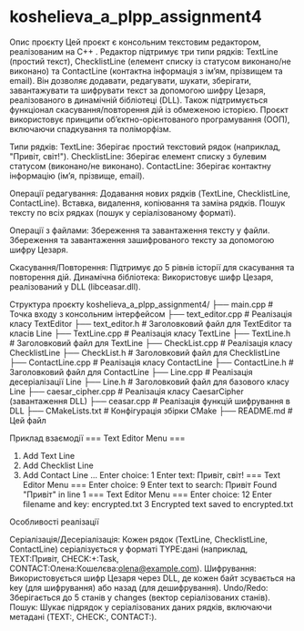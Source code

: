 # koshelieva_a_plpp_assignment4
Опис проєкту
Цей проєкт є консольним текстовим редактором, реалізованим на C++ . Редактор підтримує три типи рядків: TextLine (простий текст), ChecklistLine (елемент списку із статусом виконано/не виконано) та ContactLine (контактна інформація з ім’ям, прізвищем та email). Він дозволяє додавати, редагувати, шукати, зберігати, завантажувати та шифрувати текст за допомогою шифру Цезаря, реалізованого в динамічній бібліотеці (DLL). Також підтримується функціонал скасування/повторення дій із обмеженою історією.
Проєкт використовує принципи об’єктно-орієнтованого програмування (ООП), включаючи спадкування та поліморфізм.

Типи рядків:
TextLine: Зберігає простий текстовий рядок (наприклад, "Привіт, світ!").
ChecklistLine: Зберігає елемент списку з булевим статусом (виконано/не виконано).
ContactLine: Зберігає контактну інформацію (ім’я, прізвище, email).


Операції редагування:
Додавання нових рядків (TextLine, ChecklistLine, ContactLine).
Вставка, видалення, копіювання та заміна рядків.
Пошук тексту по всіх рядках (пошук у серіалізованому форматі).


Операції з файлами:
Збереження та завантаження тексту у файли.
Збереження та завантаження зашифрованого тексту за допомогою шифру Цезаря.


Скасування/Повторення: Підтримує до 5 рівнів історії для скасування та повторення дій.
Динамічна бібліотека: Використовує шифр Цезаря, реалізований у DLL (libceasar.dll).

Структура проєкту
koshelieva_a_plpp_assignment4/
├── main.cpp                # Точка входу з консольним інтерфейсом
├── text_editor.cpp         # Реалізація класу TextEditor
├── text_editor.h           # Заголовковий файл для TextEditor та класів Line
├── TextLine.cpp            # Реалізація класу TextLine
├── TextLine.h              # Заголовковий файл для TextLine
├── CheckList.cpp           # Реалізація класу ChecklistLine
├── CheckList.h             # Заголовковий файл для ChecklistLine
├── ContactLine.cpp         # Реалізація класу ContactLine
├── ContactLine.h           # Заголовковий файл для ContactLine
├── Line.cpp                # Реалізація десеріалізації Line
├── Line.h                  # Заголовковий файл для базового класу Line
├── caesar_cipher.cpp       # Реалізація класу CaesarCipher (завантаження DLL)
├── ceasar.cpp              # Реалізація функцій шифрування в DLL
├── CMakeLists.txt          # Конфігурація збірки CMake
├── README.md               # Цей файл

Приклад взаємодії
=== Text Editor Menu ===
1. Add Text Line
2. Add Checklist Line
3. Add Contact Line
...
Enter choice: 1
Enter text: Привіт, світ!
=== Text Editor Menu ===
Enter choice: 9
Enter text to search: Привіт
Found "Привіт" in line 1
=== Text Editor Menu ===
Enter choice: 12
Enter filename and key:
encrypted.txt
3
Encrypted text saved to encrypted.txt

Особливості реалізації

Серіалізація/Десеріалізація: Кожен рядок (TextLine, ChecklistLine, ContactLine) серіалізується у форматі TYPE:дані (наприклад, TEXT:Привіт, CHECK:+:Task, CONTACT:Олена:Кошелєва:olena@example.com).
Шифрування: Використовується шифр Цезаря через DLL, де кожен байт зсувається на key (для шифрування) або назад (для дешифрування).
Undo/Redo: Зберігається до 5 станів у changes (вектор серіалізованих станів).
Пошук: Шукає підрядок у серіалізованих даних рядків, включаючи метадані (TEXT:, CHECK:, CONTACT:).

